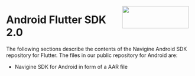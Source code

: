 <a href="http://navigine.com"><img src="https://navigine.com/assets/web/images/logo.svg" align="right" height="60" width="180" hspace="10" vspace="5"></a>

# Android Flutter SDK 2.0

The following sections describe the contents of the Navigine Android SDK repository for Flutter. The files in our public repository for Android are:

- Navigine SDK for Android in form of a AAR file
